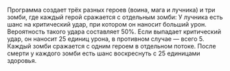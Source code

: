 Программа создает трёх разных героев (воина, мага и лучника) и три зомби, где каждый герой сражается с отдельным зомби:
У лучника есть шанс на критический удар, при котором он наносит больший урон. Вероятность такого удара составляет 50%. Если выпадает критический удар, он наносит 25 единиц урона, в противном случае — всего 5.
Каждый зомби сражается с одним героем в отдельном потоке. После смерти у каждого зомби есть шанс воскреснуть с 25 единицами здоровья.
